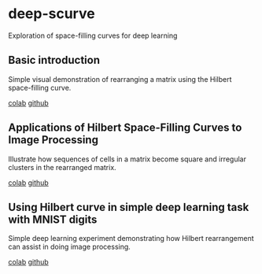 # deep-scurve
Exploration of space-filling curves for deep learning

## Basic introduction
Simple visual demonstration of rearranging a matrix using the Hilbert space-filling curve.

[colab](https://colab.research.google.com/github/LanceNorskog/deep-scurve/blob/master/notebooks/Hilbert_Mapping_Introduction.ipynb)
[github](notebooks/Hilbert_Mapping_Introduction.ipynb)

## Applications of Hilbert Space-Filling Curves to Image Processing

Illustrate how sequences of cells in a matrix become square and irregular clusters in the rearranged matrix.

[colab](https://colab.research.google.com/github/LanceNorskog/deep-scurve/blob/master/notebooks/Hilbert_Mapping_in_Image_Processing.ipynb)
[github](notebooks/Hilbert_Mapping_in_Image_Processing.ipynb)

## Using Hilbert curve in simple deep learning task with MNIST digits

Simple deep learning experiment demonstrating how Hilbert rearrangement can assist in doing image processing.

[colab](https://colab.research.google.com/github/LanceNorskog/deep-scurve/blob/master/notebooks/Scurve_MNIST_Demo.ipynb)
[github](notebooks/Scurve_MNIST_Demo.ipynb)

